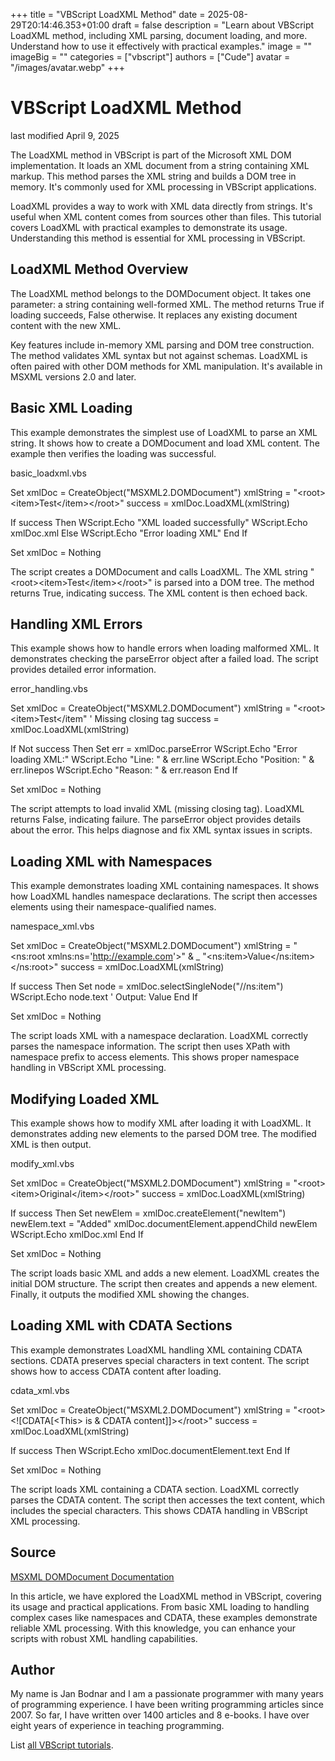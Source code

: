 +++
title = "VBScript LoadXML Method"
date = 2025-08-29T20:14:46.353+01:00
draft = false
description = "Learn about VBScript LoadXML method, including XML parsing, document loading, and more. Understand how to use it effectively with practical examples."
image = ""
imageBig = ""
categories = ["vbscript"]
authors = ["Cude"]
avatar = "/images/avatar.webp"
+++

# VBScript LoadXML Method

last modified April 9, 2025

The LoadXML method in VBScript is part of the Microsoft XML DOM
implementation. It loads an XML document from a string containing XML markup.
This method parses the XML string and builds a DOM tree in memory. It's
commonly used for XML processing in VBScript applications.

LoadXML provides a way to work with XML data directly from strings.
It's useful when XML content comes from sources other than files. This tutorial
covers LoadXML with practical examples to demonstrate its usage.
Understanding this method is essential for XML processing in VBScript.

## LoadXML Method Overview

The LoadXML method belongs to the DOMDocument object.
It takes one parameter: a string containing well-formed XML. The method returns
True if loading succeeds, False otherwise. It replaces any existing document
content with the new XML.

Key features include in-memory XML parsing and DOM tree construction. The method
validates XML syntax but not against schemas. LoadXML is often
paired with other DOM methods for XML manipulation. It's available in MSXML
versions 2.0 and later.

## Basic XML Loading

This example demonstrates the simplest use of LoadXML to parse an
XML string. It shows how to create a DOMDocument and load XML content. The
example then verifies the loading was successful.

basic_loadxml.vbs
  

Set xmlDoc = CreateObject("MSXML2.DOMDocument")
xmlString = "&lt;root&gt;&lt;item&gt;Test&lt;/item&gt;&lt;/root&gt;"
success = xmlDoc.LoadXML(xmlString)

If success Then
    WScript.Echo "XML loaded successfully"
    WScript.Echo xmlDoc.xml
Else
    WScript.Echo "Error loading XML"
End If

Set xmlDoc = Nothing

The script creates a DOMDocument and calls LoadXML.
The XML string "&lt;root&gt;&lt;item&gt;Test&lt;/item&gt;&lt;/root&gt;" is
parsed into a DOM tree. The method returns True, indicating success. The XML
content is then echoed back.

## Handling XML Errors

This example shows how to handle errors when loading malformed XML. It
demonstrates checking the parseError object after a failed load. The script
provides detailed error information.

error_handling.vbs
  

Set xmlDoc = CreateObject("MSXML2.DOMDocument")
xmlString = "&lt;root&gt;&lt;item&gt;Test&lt;/item" ' Missing closing tag
success = xmlDoc.LoadXML(xmlString)

If Not success Then
    Set err = xmlDoc.parseError
    WScript.Echo "Error loading XML:"
    WScript.Echo "Line: " &amp; err.line
    WScript.Echo "Position: " &amp; err.linepos
    WScript.Echo "Reason: " &amp; err.reason
End If

Set xmlDoc = Nothing

The script attempts to load invalid XML (missing closing tag). 
LoadXML returns False, indicating failure. The parseError object
provides details about the error. This helps diagnose and fix XML syntax issues
in scripts.

## Loading XML with Namespaces

This example demonstrates loading XML containing namespaces. It shows how
LoadXML handles namespace declarations. The script then accesses
elements using their namespace-qualified names.

namespace_xml.vbs
  

Set xmlDoc = CreateObject("MSXML2.DOMDocument")
xmlString = "&lt;ns:root xmlns:ns='http://example.com'&gt;" &amp; _
            "&lt;ns:item&gt;Value&lt;/ns:item&gt;&lt;/ns:root&gt;"
success = xmlDoc.LoadXML(xmlString)

If success Then
    Set node = xmlDoc.selectSingleNode("//ns:item")
    WScript.Echo node.text ' Output: Value
End If

Set xmlDoc = Nothing

The script loads XML with a namespace declaration. LoadXML correctly
parses the namespace information. The script then uses XPath with namespace
prefix to access elements. This shows proper namespace handling in VBScript XML
processing.

## Modifying Loaded XML

This example shows how to modify XML after loading it with LoadXML.
It demonstrates adding new elements to the parsed DOM tree. The modified XML is
then output.

modify_xml.vbs
  

Set xmlDoc = CreateObject("MSXML2.DOMDocument")
xmlString = "&lt;root&gt;&lt;item&gt;Original&lt;/item&gt;&lt;/root&gt;"
success = xmlDoc.LoadXML(xmlString)

If success Then
    Set newElem = xmlDoc.createElement("newItem")
    newElem.text = "Added"
    xmlDoc.documentElement.appendChild newElem
    WScript.Echo xmlDoc.xml
End If

Set xmlDoc = Nothing

The script loads basic XML and adds a new element. LoadXML creates
the initial DOM structure. The script then creates and appends a new element.
Finally, it outputs the modified XML showing the changes.

## Loading XML with CDATA Sections

This example demonstrates LoadXML handling XML containing CDATA
sections. CDATA preserves special characters in text content. The script shows
how to access CDATA content after loading.

cdata_xml.vbs
  

Set xmlDoc = CreateObject("MSXML2.DOMDocument")
xmlString = "&lt;root&gt;&lt;![CDATA[&lt;This&gt; is &amp; CDATA content]]&gt;&lt;/root&gt;"
success = xmlDoc.LoadXML(xmlString)

If success Then
    WScript.Echo xmlDoc.documentElement.text
End If

Set xmlDoc = Nothing

The script loads XML containing a CDATA section. LoadXML correctly
parses the CDATA content. The script then accesses the text content, which
includes the special characters. This shows CDATA handling in VBScript XML
processing.

## Source

[MSXML DOMDocument Documentation](https://learn.microsoft.com/en-us/previous-versions/windows/desktop/ms762722(v=vs.85))

In this article, we have explored the LoadXML method in VBScript,
covering its usage and practical applications. From basic XML loading to handling
complex cases like namespaces and CDATA, these examples demonstrate reliable XML
processing. With this knowledge, you can enhance your scripts with robust XML
handling capabilities.

## Author

My name is Jan Bodnar and I am a passionate programmer with many years of
programming experience. I have been writing programming articles since 2007. So
far, I have written over 1400 articles and 8 e-books. I have over eight years of
experience in teaching programming.

List [all VBScript tutorials](/vbscript/).